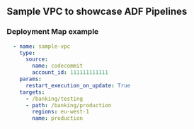 ## Sample VPC to showcase ADF Pipelines

### Deployment Map example

```yaml
  - name: sample-vpc
    type:
      source:
        name: codecommit
        account_id: 111111111111
    params:
      restart_execution_on_update: True
    targets:
      - /banking/testing
      - path: /banking/production
        regions: eu-west-1
        name: production
```
